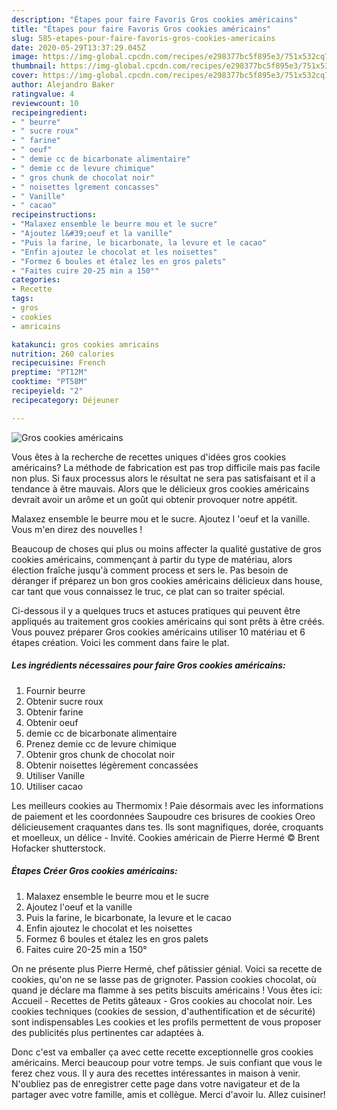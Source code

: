 ```yaml
---
description: "Étapes pour faire Favoris Gros cookies américains"
title: "Étapes pour faire Favoris Gros cookies américains"
slug: 585-etapes-pour-faire-favoris-gros-cookies-americains
date: 2020-05-29T13:37:29.045Z
image: https://img-global.cpcdn.com/recipes/e298377bc5f895e3/751x532cq70/gros-cookies-americains-photo-principale-de-la-recette.jpg
thumbnail: https://img-global.cpcdn.com/recipes/e298377bc5f895e3/751x532cq70/gros-cookies-americains-photo-principale-de-la-recette.jpg
cover: https://img-global.cpcdn.com/recipes/e298377bc5f895e3/751x532cq70/gros-cookies-americains-photo-principale-de-la-recette.jpg
author: Alejandro Baker
ratingvalue: 4
reviewcount: 10
recipeingredient:
- " beurre"
- " sucre roux"
- " farine"
- " oeuf"
- " demie cc de bicarbonate alimentaire"
- " demie cc de levure chimique"
- " gros chunk de chocolat noir"
- " noisettes lgrement concasses"
- " Vanille"
- " cacao"
recipeinstructions:
- "Malaxez ensemble le beurre mou et le sucre"
- "Ajoutez l&#39;oeuf et la vanille"
- "Puis la farine, le bicarbonate, la levure et le cacao"
- "Enfin ajoutez le chocolat et les noisettes"
- "Formez 6 boules et étalez les en gros palets"
- "Faites cuire 20-25 min a 150°"
categories:
- Recette
tags:
- gros
- cookies
- amricains

katakunci: gros cookies amricains 
nutrition: 260 calories
recipecuisine: French
preptime: "PT12M"
cooktime: "PT58M"
recipeyield: "2"
recipecategory: Déjeuner

---
```



![Gros cookies américains](https://img-global.cpcdn.com/recipes/e298377bc5f895e3/751x532cq70/gros-cookies-americains-photo-principale-de-la-recette.jpg)

Vous êtes à la recherche de recettes uniques d'idées gros cookies américains? La méthode de fabrication est pas trop difficile mais pas facile non plus. Si faux processus alors le résultat ne sera pas satisfaisant et il a tendance à être mauvais. Alors que le délicieux gros cookies américains devrait avoir un arôme et un goût qui obtenir provoquer notre appétit.

Malaxez ensemble le beurre mou et le sucre. Ajoutez l &#39;oeuf et la vanille. Vous m&#39;en direz des nouvelles !

Beaucoup de choses qui plus ou moins affecter la qualité gustative de gros cookies américains, commençant à partir du type de matériau, alors élection fraîche jusqu'à comment process et sers le. Pas besoin de déranger if préparez un bon gros cookies américains délicieux dans house, car tant que vous connaissez le truc, ce plat can so traiter spécial.


Ci-dessous il y a quelques trucs et astuces pratiques qui peuvent être appliqués au traitement gros cookies américains qui sont prêts à être créés. Vous pouvez préparer Gros cookies américains utiliser 10 matériau et 6 étapes création. Voici les comment dans faire le plat.

<!--inarticleads1-->

##### Les ingrédients nécessaires pour faire Gros cookies américains:

1. Fournir  beurre
1. Obtenir  sucre roux
1. Obtenir  farine
1. Obtenir  oeuf
1.   demie cc de bicarbonate alimentaire
1. Prenez  demie cc de levure chimique
1. Obtenir  gros chunk de chocolat noir
1. Obtenir  noisettes légèrement concassées
1. Utiliser  Vanille
1. Utiliser  cacao


Les meilleurs cookies au Thermomix ! Paie désormais avec les informations de paiement et les coordonnées Saupoudre ces brisures de cookies Oreo délicieusement craquantes dans tes. Ils sont magnifiques, dorée, croquants et moelleux, un délice - Invité. Cookies américain de Pierre Hermé © Brent Hofacker shutterstock. 

<!--inarticleads2-->

##### Étapes Créer Gros cookies américains:

1. Malaxez ensemble le beurre mou et le sucre
1. Ajoutez l&#39;oeuf et la vanille
1. Puis la farine, le bicarbonate, la levure et le cacao
1. Enfin ajoutez le chocolat et les noisettes
1. Formez 6 boules et étalez les en gros palets
1. Faites cuire 20-25 min a 150°


On ne présente plus Pierre Hermé, chef pâtissier génial. Voici sa recette de cookies, qu&#39;on ne se lasse pas de grignoter. Passion cookies chocolat, où quand je déclare ma flamme à ses petits biscuits américains ! Vous êtes ici: Accueil - Recettes de Petits gâteaux - Gros cookies au chocolat noir. Les cookies techniques (cookies de session, d&#39;authentification et de sécurité) sont indispensables Les cookies et les profils permettent de vous proposer des publicités plus pertinentes car adaptées à. 


Donc c'est va emballer ça avec cette recette exceptionnelle gros cookies américains. Merci beaucoup pour votre temps. Je suis confiant que vous le ferez chez vous. Il y aura des recettes  intéressantes in maison à venir. N'oubliez pas de enregistrer cette page dans votre navigateur et de la partager avec votre famille, amis et collègue. Merci d'avoir lu. Allez cuisiner!
